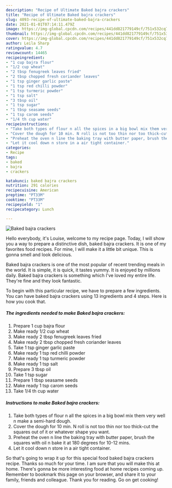 ```yaml
---
description: "Recipe of Ultimate Baked bajra crackers"
title: "Recipe of Ultimate Baked bajra crackers"
slug: 4093-recipe-of-ultimate-baked-bajra-crackers
date: 2021-01-01T07:14:11.479Z
image: https://img-global.cpcdn.com/recipes/441dd821779149cf/751x532cq70/baked-bajra-crackers-recipe-main-photo.jpg
thumbnail: https://img-global.cpcdn.com/recipes/441dd821779149cf/751x532cq70/baked-bajra-crackers-recipe-main-photo.jpg
cover: https://img-global.cpcdn.com/recipes/441dd821779149cf/751x532cq70/baked-bajra-crackers-recipe-main-photo.jpg
author: Leila Sharp
ratingvalue: 4.7
reviewcount: 14465
recipeingredient:
- "1 cup bajra flour"
- "1/2 cup wheat"
- "2 tbsp fenugreek leaves fried"
- "2 tbsp chopped fresh coriander leaves"
- "1 tsp ginger garlic paste"
- "1 tsp red chilli powder"
- "1 tsp turmeric powder"
- "1 tsp salt"
- "3 tbsp oil"
- "1 tsp sugar"
- "1 tbsp seasame seeds"
- "1 tsp carom seeds"
- "1/4 th cup water"
recipeinstructions:
- "Take both types of flour n all the spices in a big bowl mix them very well n make a semi-hard dough."
- "Cover the dough for 10 min. N roll is not too thin nor too thick-cut the squares out of it or whatever shape you want."
- "Preheat the oven n line the baking tray with butter paper, brush the squares with oil n bake it at 180 degrees for 10-12 mins."
- "Let it cool down n store in a air tight container."
categories:
- Recipe
tags:
- baked
- bajra
- crackers

katakunci: baked bajra crackers 
nutrition: 291 calories
recipecuisine: American
preptime: "PT33M"
cooktime: "PT33M"
recipeyield: "1"
recipecategory: Lunch

---
```



![Baked bajra crackers](https://img-global.cpcdn.com/recipes/441dd821779149cf/751x532cq70/baked-bajra-crackers-recipe-main-photo.jpg)

Hello everybody, it's Louise, welcome to my recipe page. Today, I will show you a way to prepare a distinctive dish, baked bajra crackers. It is one of my favorites food recipes. For mine, I will make it a little bit unique. This is gonna smell and look delicious.



Baked bajra crackers is one of the most popular of recent trending meals in the world. It is simple, it is quick, it tastes yummy. It is enjoyed by millions daily. Baked bajra crackers is something which I've loved my entire life. They're fine and they look fantastic.


To begin with this particular recipe, we have to prepare a few ingredients. You can have baked bajra crackers using 13 ingredients and 4 steps. Here is how you cook that.

<!--inarticleads1-->

##### The ingredients needed to make Baked bajra crackers:

1. Prepare 1 cup bajra flour
1. Make ready 1/2 cup wheat
1. Make ready 2 tbsp fenugreek leaves fried
1. Make ready 2 tbsp chopped fresh coriander leaves
1. Take 1 tsp ginger garlic paste
1. Make ready 1 tsp red chilli powder
1. Make ready 1 tsp turmeric powder
1. Make ready 1 tsp salt
1. Prepare 3 tbsp oil
1. Take 1 tsp sugar
1. Prepare 1 tbsp seasame seeds
1. Make ready 1 tsp carom seeds
1. Take 1/4 th cup water




<!--inarticleads2-->

##### Instructions to make Baked bajra crackers:

1. Take both types of flour n all the spices in a big bowl mix them very well n make a semi-hard dough.
1. Cover the dough for 10 min. N roll is not too thin nor too thick-cut the squares out of it or whatever shape you want.
1. Preheat the oven n line the baking tray with butter paper, brush the squares with oil n bake it at 180 degrees for 10-12 mins.
1. Let it cool down n store in a air tight container.




So that's going to wrap it up for this special food baked bajra crackers recipe. Thanks so much for your time. I am sure that you will make this at home. There's gonna be more interesting food at home recipes coming up. Remember to bookmark this page on your browser, and share it to your family, friends and colleague. Thank you for reading. Go on get cooking!
